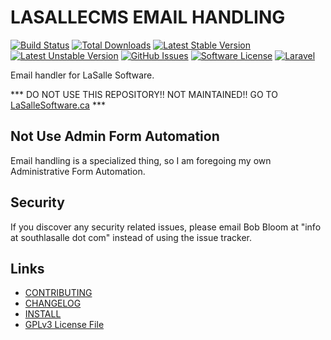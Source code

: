 # LASALLECMS EMAIL HANDLING

[![Build Status](https://img.shields.io/travis/lasallecms/lasallecms-l5-lasallecmsemail-pkg/master.svg?style=flat-square)](https://travis-ci.org/lasallecms/lasallecms-l5-lasallecmsemail-pkg)
[![Total Downloads](https://img.shields.io/packagist/dt/lasallecms/lasallecmsemail.svg?style=flat-square)](https://packagist.org/packages/lasallecms/lasallecmsemail)
[![Latest Stable Version](https://poser.pugx.org/lasallecms/lasallecmsemail/v/stable.svg)](https://packagist.org/packages/lasallecms/lasallecmsemail)
[![Latest Unstable Version](https://poser.pugx.org/lasallecms/lasallecmsemail/v/unstable.svg)](https://packagist.org/packages/lasallecms/lasallecmsemail)
[![GitHub Issues](https://img.shields.io/github/issues/lasallecms/lasallecms-l5-lasallecmsemail-pkg.svg)](https://github.com/lasallecms/lasallecms-l5-lasallecmsemail-pkg/issues)
[![Software License](https://img.shields.io/badge/license-GPLv3-brightgreen.svg?style=flat-square)](LICENSE.md)
[![Laravel](https://img.shields.io/badge/Laravel-v5-brightgreen.svg?style=flat-square)](http://laravel.com)


Email handler for LaSalle Software.


*** DO NOT USE THIS REPOSITORY!! NOT MAINTAINED!! GO TO [LaSalleSoftware.ca](https://lasallesoftware.ca) ***

## Not Use Admin Form Automation

Email handling is a specialized thing, so I am foregoing my own Administrative Form Automation. 


## Security

If you discover any security related issues, please email Bob Bloom at "info at southlasalle dot com" instead of using the issue tracker.


## Links

* [CONTRIBUTING](CONTRIBUTING.md)
* [CHANGELOG](CHANGELOG.md)
* [INSTALL](INSTALL.md)
* [GPLv3 License File](LICENSE.md)



